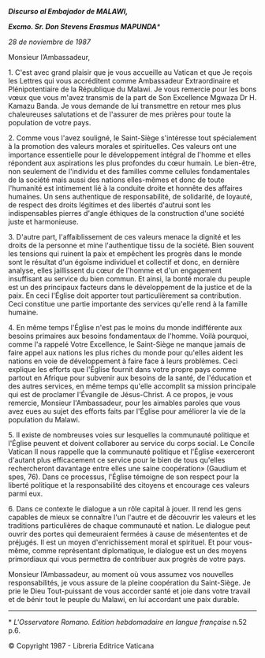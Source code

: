 ***Discurso al Embajador de MALAWI,***

***Excmo. Sr. Don Stevens Erasmus MAPUNDA**\**

*28 de noviembre de 1987*

Monsieur l’Ambassadeur,

1\. C'est avec grand plaisir que je vous accueille au Vatican et que Je reçois les Lettres qui vous accréditent comme Ambassadeur Extraordinaire et Plénipotentiaire de la République du Malawi. Je vous remercie pour les bons vœux que vous m'avez transmis de la part de Son Excellence Mgwaza Dr H. Kamazu Banda. Je vous demande de lui transmettre en retour mes plus chaleureuses salutations et de l'assurer de mes prières pour toute la population de votre pays.

2\. Comme vous l'avez souligné, le Saint-Siège s'intéresse tout spécialement à la promotion des valeurs morales et spirituelles. Ces valeurs ont une importance essentielle pour le développement intégral de l'homme et elles répondent aux aspirations les plus profondes du cœur humain. Le bien-être, non seulement de l'individu et des familles comme cellules fondamentales de la société mais aussi des nations elles-mêmes et donc de toute l'humanité est intimement lié à la conduite droite et honnête des affaires humaines. Un sens authentique de responsabilité, de solidarité, de loyauté, de respect des droits légitimes et des libertés d'autrui sont les indispensables pierres d'angle éthiques de la construction d'une société juste et harmonieuse.

3\. D'autre part, l'affaiblissement de ces valeurs menace la dignité et les droits de la personne et mine l'authentique tissu de la société. Bien souvent les tensions qui ruinent la paix et empêchent les progrès dans le monde sont le résultat d'un égoïsme individuel et collectif et donc, en dernière analyse, elles jaillissent du cœur de l'homme et d'un engagement insuffisant au service du bien commun. Et ainsi, la bonté morale du peuple est un des principaux facteurs dans le développement de la justice et de la paix. En ceci l'Église doit apporter tout particulièrement sa contribution. Ceci constitue une partie importante des services qu'elle rend à la famille humaine.

4\. En même temps l'Église n'est pas le moins du monde indifférente aux besoins primaires aux besoins fondamentaux de l'homme. Voilà pourquoi, comme l'a rappelé Votre Excellence, le Saint-Siège ne manque jamais de faire appel aux nations les plus riches du monde pour qu'elles aident les nations en voie de développement à faire face à leurs problèmes. Ceci explique les efforts que l'Église fournit dans votre propre pays comme partout en Afrique pour subvenir aux besoins de la santé, de l'éducation et des autres services, en même temps qu'elle accomplit sa mission principale qui est de proclamer l'Évangile de Jésus-Christ. A ce propos, je vous remercie, Monsieur l'Ambassadeur, pour les aimables paroles que vous avez eues au sujet des efforts faits par l'Église pour améliorer la vie de la population du Malawi.

5\. Il existe de nombreuses voies sur lesquelles la communauté politique et l'Église peuvent et doivent collaborer au service du corps social. Le Concile Vatican II nous rappelle que la communauté politique et l'Église «exerceront d'autant plus efficacement ce service pour le bien de tous qu'elles rechercheront davantage entre elles une saine coopération» (Gaudium et spes, 76). Dans ce processus, l'Église témoigne de son respect pour la liberté politique et la responsabilité des citoyens et encourage ces valeurs parmi eux.

6\. Dans ce contexte le dialogue a un rôle capital à jouer. Il rend les gens capables de mieux se connaître l'un l'autre et de découvrir les valeurs et les traditions particulières de chaque communauté et nation. Le dialogue peut ouvrir des portes qui demeuraient fermées à cause de mésententes et de préjugés. Il est un moyen d'enrichissement moral et spirituel. Et pour vous-même, comme représentant diplomatique, le dialogue est un des moyens primordiaux qui vous permettra de contribuer aux progrès de votre pays.

Monsieur l’Ambassadeur, au moment où vous assumez vos nouvelles responsabilités, je vous assure de la pleine coopération du Saint-Siège. Je prie le Dieu Tout-puissant de vous accorder santé et joie dans votre travail et de bénir tout le peuple du Malawi, en lui accordant une paix durable.

* * *

\* *L'Osservatore Romano. Edition hebdomadaire en langue française* n.52 p.6.

© Copyright 1987 - Libreria Editrice Vaticana
